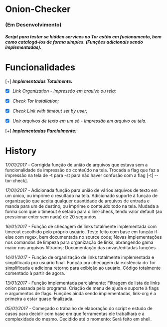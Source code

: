 # Onion-Checker
### (Em Desenvolvimento)

##### Script para testar se hidden services no Tor estão em fucionamento, bem como catalogá-los de forma simples. (Funções adicionais sendo implementadas).

# Funcionalidades

[+] **_Implementadas Totalmente:_**

- [x] *Link Organization - Impressão em arquivo ou tela;*

- [x] *Check Tor Installation;*

- [x] *Check Link with timeout set by user;*

- [x] *Unir arquivos de texto em um só - Impressão em arquivo ou tela.*

[+] **_Implementadas Parcialmente:_**


# History 

*17/01/2017 -* Corrigida função de união de arquivos que estava sem a funcionalidade de impressão do conteúdo na tela. Trocada a flag que faz a impressão na tela de -t para -st para não haver confusão com a flag [-t| --tor-check].

*17/01/2017 -* Adicionada função para união de vários arquivos de texto em um único, ou imprime o resultado na tela. Adicionado suporte à função de organização que aceita qualquer quantidade de arquivos de entrada e manda para um de destino, ou imprime o conteúdo todo na tela. Mudada a forma com que o timeout é setado para o link-check, tendo valor default (ao pressionar enter sem nada) de 20 segundos.

*16/01/2017 -* Função de checagem de links totalmente implementada com timeout escolhido pelo próprio usuário. Teste feito com base em função if-else com regex, bem documentada no source code; Novas implementações nos comandos de limpeza para organização de links, abrangendo gama maior nos arquivos filtrados; Documentação das novas/editadas funções.

*14/01/2017 -* Função de organização de links totalmente implementada e simplificada pro usuário final. Função pra checagem da existência do Tor simplificada e adiciona retorno para exibição ao usuário. Código totalmente comentado à partir de agora.

*13/01/2017 -* Função implementada parcialmente: Filtragem de lista de links onion passada pelo programa. Criação de menu de ajuda e suporte à flags e argumentos de flags. Funções ainda sendo implementadas, link-org é a primeira a estar quase finalizada.

*05/01/2017 -* Começado o trabalho de elaboração do script e estudo de casos para decidir com base em que ferramentas ele trabalhará e a complexidade do mesmo. Decidido até o momento: Será feito em shell.
